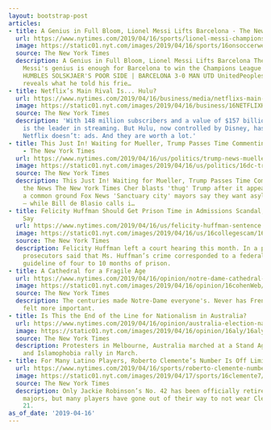 ```yaml
---
layout: bootstrap-post
articles:
- title: A Genius in Full Bloom, Lionel Messi Lifts Barcelona - The New York Times
  url: https://www.nytimes.com/2019/04/16/sports/lionel-messi-champions-league-.html
  image: https://static01.nyt.com/images/2019/04/16/sports/16onsoccerweb-2/16onsoccerweb-2-facebookJumbo.jpg
  source: The New York Times
  description: A Genius in Full Bloom, Lionel Messi Lifts Barcelona The New York Times
    Messi's genius is enough for Barcelona to win the Champions League ESPN MESSI
    HUMBLES SOLSKJAER'S POOR SIDE | BARCELONA 3-0 MAN UTD UnitedPeoplesTV Juan Mata
    reveals what he told his frie…
- title: Netflix’s Main Rival Is... Hulu?
  url: https://www.nytimes.com/2019/04/16/business/media/netflixs-main-rival-is-hulu.html
  image: https://static01.nyt.com/images/2019/04/16/business/16NETFLIXHULU-01/16NETFLIXHULU-01-facebookJumbo.jpg
  source: The New York Times
  description: 'With 148 million subscribers and a value of $157 billion, Netflix
    is the leader in streaming. But Hulu, now controlled by Disney, has something
    Netflix doesn’t: ads. And they are worth a lot.'
- title: This Just In! Waiting for Mueller, Trump Passes Time Commenting on the News
    - The New York Times
  url: https://www.nytimes.com/2019/04/16/us/politics/trump-news-mueller.html
  image: https://static01.nyt.com/images/2019/04/16/us/politics/16dc-trumptv-sub/16dc-trumptv-sub-facebookJumbo.jpg
  source: The New York Times
  description: This Just In! Waiting for Mueller, Trump Passes Time Commenting on
    the News The New York Times Cher blasts 'thug' Trump after it appeared they reached
    a common ground Fox News 'Sanctuary city' mayors say they want asylum seekers
    — while Bill de Blasio calls i…
- title: Felicity Huffman Should Get Prison Time in Admissions Scandal, Prosecutors
    Say
  url: https://www.nytimes.com/2019/04/16/us/felicity-huffman-sentence.html
  image: https://static01.nyt.com/images/2019/04/16/us/16collegescam/16huffman-facebookJumbo.jpg
  source: The New York Times
  description: Felicity Huffman left a court hearing this month. In a plea agreement,
    prosecutors said that Ms. Huffman’s crime corresponded to a federal sentencing
    guideline of four to 10 months of prison.
- title: A Cathedral for a Fragile Age
  url: https://www.nytimes.com/2019/04/16/opinion/notre-dame-cathedral-fire.html
  image: https://static01.nyt.com/images/2019/04/16/opinion/16cohenWeb/16cohenWeb-facebookJumbo.jpg
  source: The New York Times
  description: The centuries made Notre-Dame everyone's. Never has French civilization
    felt more important.
- title: Is This the End of the Line for Nationalism in Australia?
  url: https://www.nytimes.com/2019/04/16/opinion/australia-election-nationalism.html
  image: https://static01.nyt.com/images/2019/04/16/opinion/16aly/16aly-facebookJumbo.jpg
  source: The New York Times
  description: Protesters in Melbourne, Australia marched at a Stand Against Racism
    and Islamophobia rally in March.
- title: For Many Latino Players, Roberto Clemente’s Number Is Off Limits, Too
  url: https://www.nytimes.com/2019/04/16/sports/roberto-clemente-number-retired.html
  image: https://static01.nyt.com/images/2019/04/17/sports/16clemente7/16clemente7-facebookJumbo.jpg
  source: The New York Times
  description: Only Jackie Robinson’s No. 42 has been officially retired across the
    majors, but many players have gone out of their way to not wear Clemente’s No.
    21.
as_of_date: '2019-04-16'
---
```


